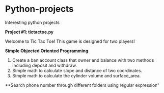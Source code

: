 # Python-projects
Interesting python projects


**Project #1: tictactoe.py**

Welcome to Tic Tac Toe! 
This game is designed for two players!



**Simple Objected Oriented Programming**
1. Create a ban account class that owner and balance with two methods including deposit and withdraw. 
2. Simple math to calculate slope and distance of two coordinates. 
3. Simple math to calculate the cylinder volume and surface_area. 

**Search phone number through different folders using regular expression"
